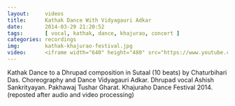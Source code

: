 ```yaml
---
layout:     videos
title:      Kathak Dance With Vidyagauri Adkar
date:       2014-03-29 21:20:52
tags:       [ vocal, kathak, dance, khajurao, concert ]
categories: recordings
img:        kathak-khajurao-festival.jpg
video:      <iframe width="640" height="480" src="https://www.youtube.com/embed/SBzzwsy2wdI" frameborder="0" allowfullscreen></iframe>
---
```

Kathak Dance to a Dhrupad composition in Sutaal (10 beats) by Chaturbihari Das. Choreography and Dance Vidyagauri Adkar. Dhrupad vocal Ashish Sankrityayan. Pakhawaj Tushar Gharat. Khajuraho Dance Festival 2014. (reposted after audio and video processing)
